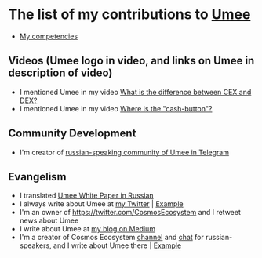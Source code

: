 # The list of my contributions to [Umee](https://umee.cc/)

- [My competencies](https://github.com/Antropocosmist/my_competencies)

## Videos (Umee logo in video, and links on Umee in description of video)

- I mentioned Umee in my video [What is the difference between CEX and DEX?](https://youtu.be/wKQ7NyRD4ZQ)
- I mentioned Umee in my video [Where is the "cash-button"?](https://youtu.be/WbNzvL4RLV4)

## Community Development

- I'm creator of [russian-speaking community of Umee in Telegram](https://t.me/umee_ru)

## Evangelism

- I translated [Umee White Paper in Russian](https://antropocosmist.medium.com/umee-white-paper-ru-ae8cdbe80fc5) 
- I always write about Umee at [my Twitter](https://twitter.com/ponimajushij) | [Example](https://twitter.com/ponimajushij/status/1461881382142107653)
- I'm an owner of https://twitter.com/CosmosEcosystem and I retweet news about Umee
- I write about Umee at [my blog on Medium](https://medium.com/@antropocosmist)
- I'm a creator of Cosmos Ecosystem [channel](https://t.me/CosmosEcosystemNews_ru) and [chat](https://t.me/CosmosEcosystem_ru) for russian-speakers, and I write about Umee there | [Example](https://t.me/CosmosEcosystemNews_ru/232)
